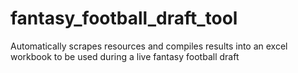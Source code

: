 # fantasy_football_draft_tool
Automatically scrapes resources and compiles results into an excel workbook to be used during a live fantasy football draft
